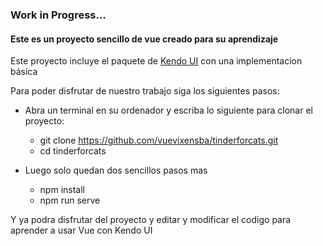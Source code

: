 ### Work in Progress...

#### Este es un proyecto sencillo de vue creado para su aprendizaje

Este proyecto incluye el paquete de [Kendo UI](https://www.telerik.com/kendo-vue-ui) con una implementacion básica

Para poder disfrutar de nuestro trabajo siga los siguientes pasos:

* Abra un terminal en su ordenador y escriba lo siguiente para clonar el proyecto:
  * git clone https://github.com/vuevixensba/tinderforcats.git
  * cd tinderforcats


* Luego solo quedan dos sencillos pasos mas

    * npm install
    * npm run serve

Y ya podra disfrutar del proyecto y editar y modificar el codigo para aprender a usar Vue con Kendo UI


